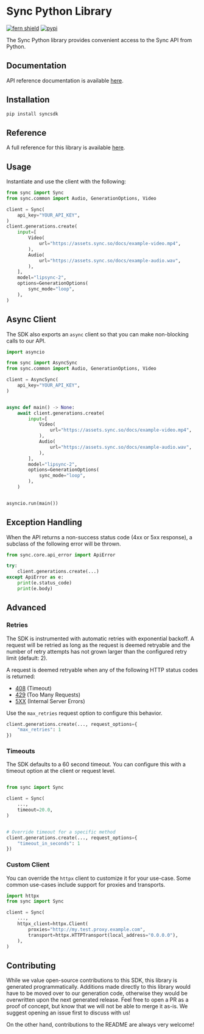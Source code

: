 # Sync Python Library

[![fern shield](https://img.shields.io/badge/%F0%9F%8C%BF-Built%20with%20Fern-brightgreen)](https://buildwithfern.com?utm_source=github&utm_medium=github&utm_campaign=readme&utm_source=https%3A%2F%2Fgithub.com%2Fsynchronicity-labs%2Fsync-python-sdk)
[![pypi](https://img.shields.io/pypi/v/syncsdk)](https://pypi.python.org/pypi/syncsdk)

The Sync Python library provides convenient access to the Sync API from Python.

## Documentation

API reference documentation is available [here](https://docs.sync.so/api-reference).

## Installation

```sh
pip install syncsdk
```

## Reference

A full reference for this library is available [here](./reference.md).

## Usage

Instantiate and use the client with the following:

```python
from sync import Sync
from sync.common import Audio, GenerationOptions, Video

client = Sync(
    api_key="YOUR_API_KEY",
)
client.generations.create(
    input=[
        Video(
            url="https://assets.sync.so/docs/example-video.mp4",
        ),
        Audio(
            url="https://assets.sync.so/docs/example-audio.wav",
        ),
    ],
    model="lipsync-2",
    options=GenerationOptions(
        sync_mode="loop",
    ),
)
```

## Async Client

The SDK also exports an `async` client so that you can make non-blocking calls to our API.

```python
import asyncio

from sync import AsyncSync
from sync.common import Audio, GenerationOptions, Video

client = AsyncSync(
    api_key="YOUR_API_KEY",
)


async def main() -> None:
    await client.generations.create(
        input=[
            Video(
                url="https://assets.sync.so/docs/example-video.mp4",
            ),
            Audio(
                url="https://assets.sync.so/docs/example-audio.wav",
            ),
        ],
        model="lipsync-2",
        options=GenerationOptions(
            sync_mode="loop",
        ),
    )


asyncio.run(main())
```

## Exception Handling

When the API returns a non-success status code (4xx or 5xx response), a subclass of the following error
will be thrown.

```python
from sync.core.api_error import ApiError

try:
    client.generations.create(...)
except ApiError as e:
    print(e.status_code)
    print(e.body)
```

## Advanced

### Retries

The SDK is instrumented with automatic retries with exponential backoff. A request will be retried as long
as the request is deemed retryable and the number of retry attempts has not grown larger than the configured
retry limit (default: 2).

A request is deemed retryable when any of the following HTTP status codes is returned:

- [408](https://developer.mozilla.org/en-US/docs/Web/HTTP/Status/408) (Timeout)
- [429](https://developer.mozilla.org/en-US/docs/Web/HTTP/Status/429) (Too Many Requests)
- [5XX](https://developer.mozilla.org/en-US/docs/Web/HTTP/Status/500) (Internal Server Errors)

Use the `max_retries` request option to configure this behavior.

```python
client.generations.create(..., request_options={
    "max_retries": 1
})
```

### Timeouts

The SDK defaults to a 60 second timeout. You can configure this with a timeout option at the client or request level.

```python

from sync import Sync

client = Sync(
    ...,
    timeout=20.0,
)


# Override timeout for a specific method
client.generations.create(..., request_options={
    "timeout_in_seconds": 1
})
```

### Custom Client

You can override the `httpx` client to customize it for your use-case. Some common use-cases include support for proxies
and transports.

```python
import httpx
from sync import Sync

client = Sync(
    ...,
    httpx_client=httpx.Client(
        proxies="http://my.test.proxy.example.com",
        transport=httpx.HTTPTransport(local_address="0.0.0.0"),
    ),
)
```

## Contributing

While we value open-source contributions to this SDK, this library is generated programmatically.
Additions made directly to this library would have to be moved over to our generation code,
otherwise they would be overwritten upon the next generated release. Feel free to open a PR as
a proof of concept, but know that we will not be able to merge it as-is. We suggest opening
an issue first to discuss with us!

On the other hand, contributions to the README are always very welcome!
